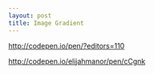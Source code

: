 ```yaml
---
layout: post
title: Image Gradient
---
```


http://codepen.io/pen/?editors=110

http://codepen.io/elijahmanor/pen/cCgnk